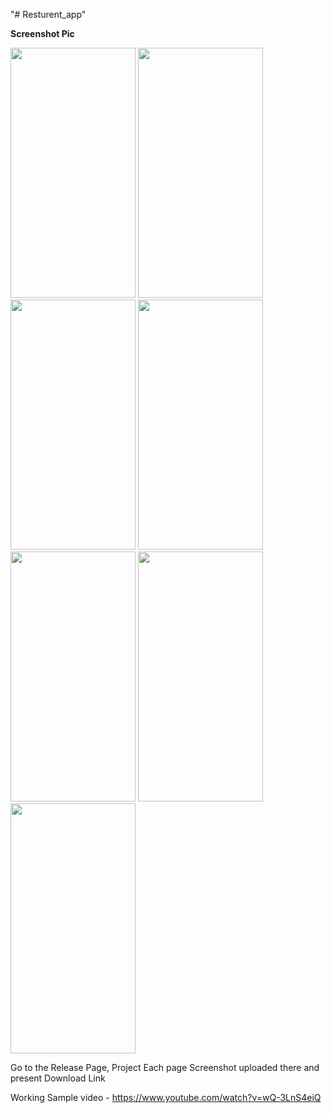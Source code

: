 "# Resturent_app" 


**Screenshot Pic**

<p float="left">
  <img src="https://user-images.githubusercontent.com/52675676/96264528-e93bca00-0fe1-11eb-9a91-fb81a1451e89.jpg" width="200" height="400" />
  <img src="https://user-images.githubusercontent.com/52675676/96264399-c4475700-0fe1-11eb-8e3e-9bc4225b066f.jpg" width="200" height="400" />
  <img src="https://user-images.githubusercontent.com/52675676/96264420-c9a4a180-0fe1-11eb-87c6-ee8d89a33f8b.jpg" width="200" height="400" />
  <img src="https://user-images.githubusercontent.com/52675676/96264485-dcb77180-0fe1-11eb-9642-ba442e1c0593.jpg" width="200" height="400" />
  <img src="https://user-images.githubusercontent.com/52675676/96264497-dfb26200-0fe1-11eb-886c-62bbb4198635.jpg" width="200" height="400" />
  <img src="https://user-images.githubusercontent.com/52675676/96264502-e214bc00-0fe1-11eb-9da3-c5b23a19f045.jpg" width="200" height="400" />
  <img src="https://user-images.githubusercontent.com/52675676/96264509-e3de7f80-0fe1-11eb-8f76-94eb0fd373eb.jpg" width="200" height="400" />
</p>

Go to the Release Page,
Project Each page Screenshot uploaded there and present Download Link

Working Sample video - https://www.youtube.com/watch?v=wQ-3LnS4eiQ
